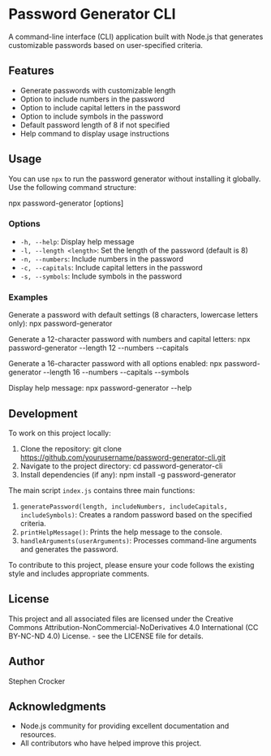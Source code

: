 # Password Generator CLI

A command-line interface (CLI) application built with Node.js that generates customizable passwords based on user-specified criteria.

## Features

- Generate passwords with customizable length
- Option to include numbers in the password
- Option to include capital letters in the password
- Option to include symbols in the password
- Default password length of 8 if not specified
- Help command to display usage instructions

## Usage

You can use `npx` to run the password generator without installing it globally. Use the following command structure:

npx password-generator [options]

### Options

- `-h, --help`: Display help message
- `-l, --length <length>`: Set the length of the password (default is 8)
- `-n, --numbers`: Include numbers in the password
- `-c, --capitals`: Include capital letters in the password
- `-s, --symbols`: Include symbols in the password

### Examples

Generate a password with default settings (8 characters, lowercase letters only):
npx password-generator

Generate a 12-character password with numbers and capital letters:
npx password-generator --length 12 --numbers --capitals

Generate a 16-character password with all options enabled:
npx password-generator --length 16 --numbers --capitals --symbols

Display help message:
npx password-generator --help

## Development

To work on this project locally:

1. Clone the repository:
   git clone https://github.com/yourusername/password-generator-cli.git
2. Navigate to the project directory:
   cd password-generator-cli
3. Install dependencies (if any):
   npm install -g password-generator


The main script `index.js` contains three main functions:

1. `generatePassword(length, includeNumbers, includeCapitals, includeSymbols)`: Creates a random password based on the specified criteria.
2. `printHelpMessage()`: Prints the help message to the console.
3. `handleArguments(userArguments)`: Processes command-line arguments and generates the password.

To contribute to this project, please ensure your code follows the existing style and includes appropriate comments.

## License

This project and all associated files are licensed under the Creative Commons Attribution-NonCommercial-NoDerivatives 4.0 International (CC BY-NC-ND 4.0) License. - see the LICENSE file for details.

## Author

Stephen Crocker

## Acknowledgments

- Node.js community for providing excellent documentation and resources.
- All contributors who have helped improve this project.
